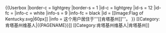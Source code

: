 {{Userbox
  |border-c = lightgrey
  |border-s = 1
  |id-c     = lightgrey
  |id-s     = 12
  |id-fc    = 
  |info-c   = white
  |info-s   = 9
  |info-fc  = black
  |id       = [[Image:Flag of Kentucky.svg|60px]]
  |info     = 这个用户居住于'''[[肯塔基州]]'''。
}}<includeonly>
[[Category:肯塔基州维基人|{{PAGENAME}}]]
</includeonly><noinclude>
[[Category:肯塔基州维基人|肯塔基州]]
</noinclude>